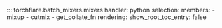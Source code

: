 ::: torchflare.batch_mixers.mixers
    handler: python
    selection:
       members:
         - mixup
         - cutmix
         - get_collate_fn
    rendering:
         show_root_toc_entry: false
